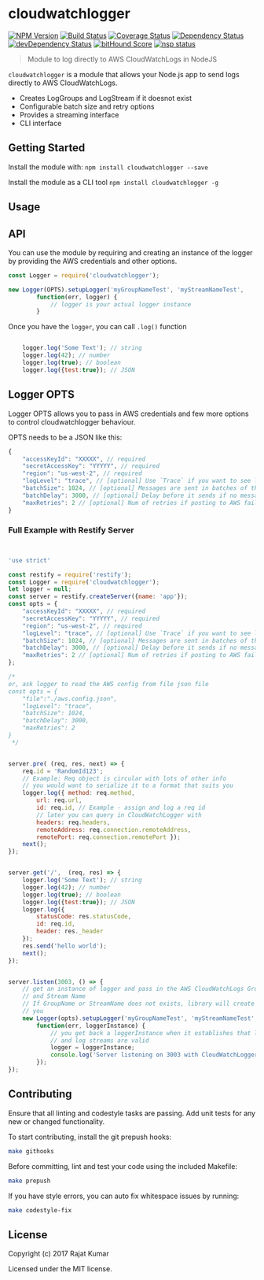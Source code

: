 # cloudwatchlogger

[![NPM Version](https://img.shields.io/npm/v/cloudwatchlogger.svg)](https://npmjs.org/package/cloudwatchlogger)
[![Build Status](https://travis-ci.org/rajatkumar/cloudwatchlogger.svg?branch=master)](https://travis-ci.org/rajatkumar/cloudwatchlogger)
[![Coverage Status](https://coveralls.io/repos/github/rajatkumar/cloudwatchlogger/badge.svg?branch=master)](https://coveralls.io/github/rajatkumar/cloudwatchlogger?branch=master)
[![Dependency Status](https://david-dm.org/rajatkumar/cloudwatchlogger.svg)](https://david-dm.org/rajatkumar/cloudwatchlogger)
[![devDependency Status](https://david-dm.org/rajatkumar/cloudwatchlogger/dev-status.svg)](https://david-dm.org/rajatkumar/cloudwatchlogger#info=devDependencies)
[![bitHound Score](https://www.bithound.io/github/rajatkumar/cloudwatchlogger/badges/score.svg)](https://www.bithound.io/github/rajatkumar/cloudwatchlogger/master)
[![nsp status](https://img.shields.io/badge/NSP%20status-no%20vulnerabilities-green.svg)](https://travis-ci.org/rajatkumar/cloudwatchlogger)

> Module to log directly to AWS CloudWatchLogs in NodeJS

`cloudwatchlogger` is a module that allows your Node.js app to send logs
directly to AWS CloudWatchLogs.

* Creates LogGroups and LogStream if it doesnot exist
* Configurable batch size and retry options
* Provides a streaming interface
* CLI interface

## Getting Started

Install the module with: `npm install cloudwatchlogger --save`

Install the module as a CLI tool `npm install cloudwatchlogger -g`


## Usage

## API

You can use the module by requiring and creating an instance of the
logger by providing the AWS credentials and other options.

```js
const Logger = require('cloudwatchlogger');

new Logger(OPTS).setupLogger('myGroupNameTest', 'myStreamNameTest',
        function(err, logger) {
            // logger is your actual logger instance
        }

```


Once you have the `logger`, you can call `.log()` function


```js

    logger.log('Some Text'); // string
    logger.log(42); // number
    logger.log(true); // boolean
    logger.log({test:true}); // JSON

```

## Logger OPTS

Logger OPTS allows you to pass in AWS credentials and few more options to control
cloudwatchlogger behaviour.

OPTS needs to be a JSON like this:

```js
{
    "accessKeyId": "XXXXX", // required
    "secretAccessKey": "YYYYY", // required
    "region": "us-west-2", // required
    "logLevel": "trace", // [optional] Use `Trace` if you want to see library logs
    "batchSize": 1024, // [optional] Messages are sent in batches of this size
    "batchDelay": 3000, // [optional] Delay before it sends if no messages are logged
    "maxRetries": 2 // [optional] Num of retries if posting to AWS fails
}

```

### Full Example with Restify Server

```js


'use strict'

const restify = require('restify');
const Logger = require('cloudwatchlogger');
let logger = null;
const server = restify.createServer({name: 'app'});
const opts = {
    "accessKeyId": "XXXXX", // required
    "secretAccessKey": "YYYYY", // required
    "region": "us-west-2", // required
    "logLevel": "trace", // [optional] Use `Trace` if you want to see library logs
    "batchSize": 1024, // [optional] Messages are sent in batches of this size
    "batchDelay": 3000, // [optional] Delay before it sends if no messages are logged
    "maxRetries": 2 // [optional] Num of retries if posting to AWS fails
};

/*
or, ask logger to read the AWS config from file json file
const opts = {
    "file":"./aws.config.json",
    "logLevel": "trace",
    "batchSize": 1024,
    "batchDelay": 3000,
    "maxRetries": 2
}
 */


server.pre( (req, res, next) => {
    req.id = 'RandomId123';
    // Example: Req object is circular with lots of other info
    // you would want to serialize it to a format that suits you
    logger.log({ method: req.method,
        url: req.url,
        id: req.id, // Example - assign and log a req id
        // later you can query in CloudWatchLogger with
        headers: req.headers,
        remoteAddress: req.connection.remoteAddress,
        remotePort: req.connection.remotePort });
    next();
});


server.get('/',  (req, res) => {
    logger.log('Some Text'); // string
    logger.log(42); // number
    logger.log(true); // boolean
    logger.log({test:true}); // JSON
    logger.log({
        statusCode: res.statusCode,
        id: req.id,
        header: res._header
    });
    res.send('hello world');
    next();
});


server.listen(3003, () => {
    // get an instance of logger and pass in the AWS CloudWatchLogs Group Name
    // and Stream Name
    // If GroupName or StreamName does not exists, library will create one for
    // you
    new Logger(opts).setupLogger('myGroupNameTest', 'myStreamNameTest',
        function(err, loggerInstance) {
            // you get back a loggerInstance when it establishes that log group
            // and log streams are valid
            logger = loggerInstance;
            console.log('Server listening on 3003 with CloudWatchLogger');
        });
});

```


## Contributing

Ensure that all linting and codestyle tasks are passing. Add unit tests for any
new or changed functionality.

To start contributing, install the git prepush hooks:

```sh
make githooks
```

Before committing, lint and test your code using the included Makefile:
```sh
make prepush
```

If you have style errors, you can auto fix whitespace issues by running:

```sh
make codestyle-fix
```

## License

Copyright (c) 2017 Rajat Kumar

Licensed under the MIT license.
